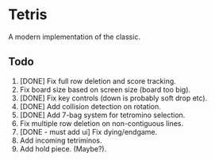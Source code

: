 # Tetris
A modern implementation of the classic.


## Todo
1. [DONE] Fix full row deletion and score tracking.
2. Fix board size based on screen size (board too big).
3. [DONE] Fix key controls (down is probably soft drop etc).
4. [DONE] Add collision detection on rotation.
5. [DONE] Add 7-bag system for tetromino selection.
6. Fix multiple row deletion on non-contiguous lines.
7. [DONE - must add ui] Fix dying/endgame.
8. Add incoming tetriminos.
9. Add hold piece. (Maybe?).
